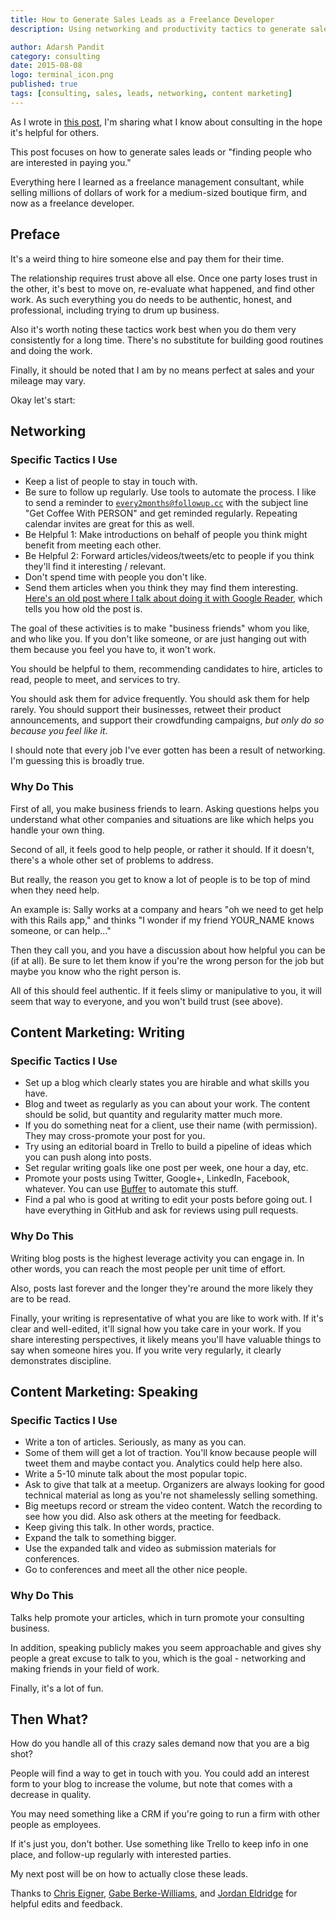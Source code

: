 ```yaml
---
title: How to Generate Sales Leads as a Freelance Developer
description: Using networking and productivity tactics to generate sales interest

author: Adarsh Pandit
category: consulting
date: 2015-08-08
logo: terminal_icon.png
published: true
tags: [consulting, sales, leads, networking, content marketing]
---
```



As I wrote in [this post][1],
I'm sharing what I know about
consulting in the hope it's helpful for others.

This post focuses on how to generate sales leads or
"finding people who are interested in paying you."

Everything here I learned as a freelance
management consultant,
while selling millions of dollars of work
for a medium-sized boutique firm,
and now as a freelance developer.

[1]: /how-to-run-a-freelance-software-consulting-business

## Preface

It's a weird thing to hire someone else
and pay them for their time.

The relationship requires trust above all else.
Once one party loses trust in the other,
it's best to move on, re-evaluate what happened,
and find other work.
As such everything you do
needs to be authentic, honest, and professional,
including trying to drum up business.

Also it's worth noting these tactics work best
when you do them very consistently
for a long time.
There's no substitute for building good routines
and doing the work.

Finally, it should be noted
that I am by no means perfect at sales
and your mileage may vary.

Okay let's start:

## Networking

### Specific Tactics I Use

* Keep a list of people to stay in touch with.
* Be sure to follow up regularly. Use tools to automate the process.
  I like to send a reminder to [`every2months@followup.cc`][2] with
  the subject line "Get Coffee With PERSON" and get reminded regularly.
  Repeating calendar invites are great for this as well.
* Be Helpful 1: Make introductions on behalf of people you think might
  benefit from meeting each other.
* Be Helpful 2: Forward articles/videos/tweets/etc to people if you think
  they'll find it interesting / relevant.
* Don't spend time with people you don't like.
* Send them articles when you think they may find them interesting. [Here's an
  old post where I talk about doing it with Google Reader][reader post], which
  tells you how old the post is.

[2]: http://help.followup.cc/knowledge_base/topics/cheat-sheet
[reader post]: /google-reader-as-a-networking-tool

The goal of these activities
is to make "business friends"
whom you like, and who like you.
If you don't like someone,
or are just hanging out with them
because you feel you have to,
it won't work.

You should be helpful to them,
recommending candidates to hire,
articles to read,
people to meet,
and services to try.

You should ask them for advice frequently.
You should ask them for help rarely.
You should support their businesses,
retweet their product announcements,
and support their crowdfunding campaigns,
_but only do so because you feel like it_.

I should note
that every job I've ever gotten
has been a result of networking.
I'm guessing this is broadly true.

### Why Do This

First of all,
you make business friends to learn.
Asking questions helps you understand
what other companies and situations are like
which helps you handle your own thing.

Second of all, it feels good to help people,
or rather it should.
If it doesn't,
there's a whole other set of problems to address.

But really,
the reason you get to know a lot of people
is to be top of mind when they need help.

An example is:
Sally works at a company
and hears
"oh we need to get help with this Rails app,"
and thinks
"I wonder if my friend YOUR_NAME knows someone, or can help..."

Then they call you,
and you have a discussion about how helpful you can be
(if at all).
Be sure to let them know
if you're the wrong person for the job
but maybe you know who the right person is.

All of this should feel authentic.
If it feels slimy or manipulative to you,
it will seem that way to everyone,
and you won't build trust (see above).


## Content Marketing: Writing

### Specific Tactics I Use

* Set up a blog which clearly states you are hirable and what skills you have.
* Blog and tweet as regularly as you can about your work.
  The content should be solid, but quantity and regularity matter much more.
* If you do something neat for a client, use their name (with permission).
  They may cross-promote your post for you.
* Try using an editorial board in Trello to build a pipeline of ideas
  which you can push along into posts.
* Set regular writing goals like one post per week, one hour a day, etc.
* Promote your posts using Twitter, Google+, LinkedIn, Facebook, whatever.
  You can use [Buffer] to automate this stuff.
* Find a pal who is good at writing to edit your posts before going out.
  I have everything in GitHub and ask for reviews using pull requests.

[Buffer]: https://buffer.com

### Why Do This

Writing blog posts is the highest leverage activity you can engage in.
In other words,
you can reach the most people
per unit time of effort.

Also, posts last forever
and the longer they're around
the more likely they are to be read.

Finally, your writing is representative of
what you are like to work with.
If it's clear and well-edited,
it'll signal how you take care in your work.
If you share interesting perspectives,
it likely means you'll have valuable things to say
when someone hires you.
If you write very regularly,
it clearly demonstrates discipline.

## Content Marketing: Speaking

### Specific Tactics I Use

* Write a ton of articles. Seriously, as many as you can.
* Some of them will get a lot of traction. You'll know because people will
  tweet them and maybe contact you. Analytics could help here also.
* Write a 5-10 minute talk about the most popular topic.
* Ask to give that talk at a meetup. Organizers are always looking for
  good technical material as long as you're not shamelessly selling something.
* Big meetups record or stream the video content.  Watch the recording to
  see how you did. Also ask others at the meeting for feedback.
* Keep giving this talk. In other words, practice.
* Expand the talk to something bigger.
* Use the expanded talk and video as submission materials for conferences.
* Go to conferences and meet all the other nice people.

### Why Do This

Talks help promote your articles, which in turn promote your consulting business.

In addition, speaking publicly makes you seem approachable and gives shy people
a great excuse to talk to you, which is the goal - networking and making
friends in your field of work.

Finally, it's a lot of fun.

## Then What?

How do you handle all of this crazy sales demand
now that you are a big shot?

People will find a way to get in touch with you.
You could add an interest form to your blog
to increase the volume,
but note that comes with a decrease in quality.

You may need something like a CRM
if you're going to run a firm
with other people as employees.

If it's just you, don't bother.
Use something like Trello to keep info in one place,
and follow-up regularly with interested parties.

My next post will be on how to actually close these leads.

Thanks to [Chris Eigner], [Gabe Berke-Williams], and [Jordan Eldridge]
for helpful edits and feedback.

[Chris Eigner]: https://twitter.com/eignerchris
[Gabe Berke-Williams]: https://twitter.com/gabebw
[Jordan Eldridge]: https://twitter.com/captbaritone
